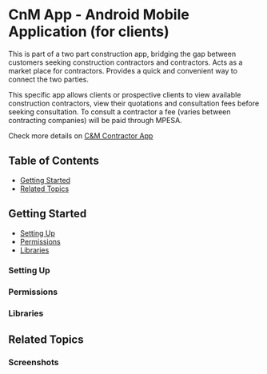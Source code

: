# CnM App - Android Mobile Application (for clients)

This is part of a two part construction app, bridging the gap between customers seeking construction contractors and contractors. Acts as a market place for contractors. Provides a quick and convenient way to connect the two parties.

This specific app allows clients or prospective clients to view available construction contractors, view their quotations and consultation fees before seeking consultation. To consult a contractor a fee (varies between contracting companies) will be paid through MPESA.

Check more details on [C&M Contractor App](https://github.com/brayomugo15/CnM_Admin)

## Table of Contents
- [Getting Started](#Getting)
- [Related Topics](#Related)

## Getting Started
- [Setting Up](#Setting)
- [Permissions](#Permissions)
- [Libraries](#Libraries)

### Setting Up

### Permissions

### Libraries

## Related Topics

### Screenshots
